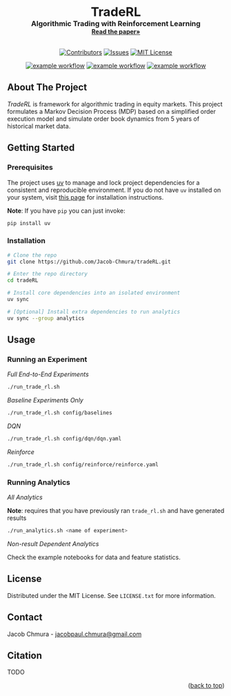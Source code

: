 <a id="readme-top"></a>

<div align="center">
<h1 style="font-size:3vw;padding:0;margin:0;display:inline">TradeRL</h3>
<h3 style="margin:0">Algorithmic Trading with Reinforcement Learning</h3>
<a href="https://arxiv.org/abs/2503.12667"><strong>Read the paper»</strong></a>
</div>

<br />

<div align="center">

<a href="">[![Contributors][contributors-shield]][contributors-url]</a>
<a href="">[![Issues][issues-shield]][issues-url]</a>
<a href="">[![MIT License][license-shield]][license-url]</a>

</div>

<div align="center">

<a href="">![example workflow](https://github.com/Jacob-Chmura/tradeRL/actions/workflows/ruff.yml/badge.svg)</a>
<a href="">![example workflow](https://github.com/Jacob-Chmura/tradeRL/actions/workflows/mypy.yml/badge.svg)</a> <a href="">![example workflow](https://github.com/Jacob-Chmura/tradeRL/actions/workflows/testing.yml/badge.svg)</a>

</div>

## About The Project

_TradeRL_ is framework for algorithmic trading in equity markets. This project formulates a Markov Decision Process (MDP)
based on a simplified order execution model and simulate order book dynamics from 5 years of historical market data.

## Getting Started

### Prerequisites

The project uses [uv](https://docs.astral.sh/uv/) to manage and lock project dependencies for a consistent and reproducible environment. If you do not have `uv` installed on your system, visit [this page](https://docs.astral.sh/uv/getting-started/installation/) for installation instructions.

**Note**: If you have `pip` you can just invoke:

```sh
pip install uv
```

### Installation

```sh
# Clone the repo
git clone https://github.com/Jacob-Chmura/tradeRL.git

# Enter the repo directory
cd tradeRL

# Install core dependencies into an isolated environment
uv sync

# [Optional] Install extra dependencies to run analytics
uv sync --group analytics
```

## Usage

### Running an Experiment 

_Full End-to-End Experiments_

```sh
./run_trade_rl.sh
```

_Baseline Experiments Only_

```sh
./run_trade_rl.sh config/baselines
```

_DQN_

```sh
./run_trade_rl.sh config/dqn/dqn.yaml
```

_Reinforce_

```sh
./run_trade_rl.sh config/reinforce/reinforce.yaml
```

### Running Analytics

_All Analytics_

**Note**: requires that you have previously ran `trade_rl.sh` and have generated results

```sh
./run_analytics.sh <name of experiment>
```

_Non-result Dependent Analytics_

Check the example notebooks for data and feature statistics.

## License

Distributed under the MIT License. See `LICENSE.txt` for more information.

## Contact

Jacob Chmura - jacobpaul.chmura@gmail.com

## Citation

TODO

<p align="right">(<a href="#readme-top">back to top</a>)</p>

[contributors-shield]: https://img.shields.io/github/contributors/Jacob-Chmura/tradeRL.svg?style=for-the-badge
[contributors-url]: https://github.com/Jacob-Chmura/tradeRL/graphs/contributors
[issues-shield]: https://img.shields.io/github/issues/Jacob-Chmura/tradeRL.svg?style=for-the-badge
[issues-url]: https://github.com/Jacob-Chmura/tradeRL/issues
[license-shield]: https://img.shields.io/github/license/Jacob-Chmura/tradeRL.svg?style=for-the-badge
[license-url]: https://github.com/Jacob-Chmura/tradeRL/blob/master/LICENSE.txt

